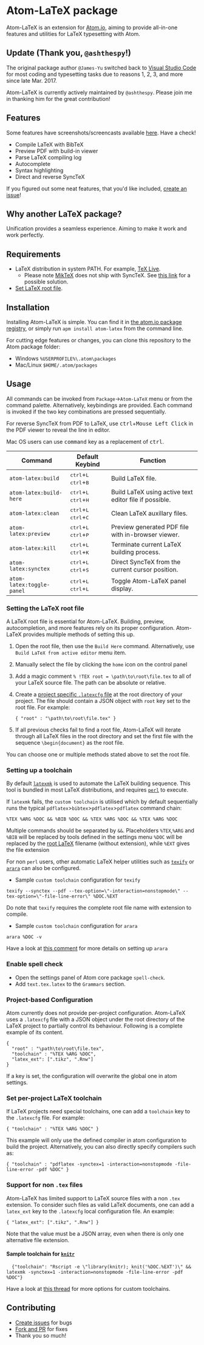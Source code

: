# Atom-LaTeX package

Atom-LaTeX is an extension for [Atom.io](https://atom.io/), aiming to provide all-in-one features and utilities for LaTeX typesetting with Atom.

## Update (Thank you, `@ashthespy`!)

The original package author `@James-Yu` switched back to [Visual Studio Code](https://code.visualstudio.com/) for most coding and typesetting tasks due to reasons 1, 2, 3, and more since late Mar. 2017.

Atom-LaTeX is currently actively maintained by `@ashthespy`. Please join me in thanking him for the great contribution!

## Features

Some features have screenshots/screencasts available [here](https://github.com/James-Yu/Atom-LaTeX/blob/master/GALLERY.md). Have a check!

- Compile LaTeX with BibTeX
- Preview PDF with build-in viewer
- Parse LaTeX compiling log
- Autocomplete
- Syntax highlighting
- Direct and reverse SyncTeX

If you figured out some neat features, that you'd like included, [create an issue](https://github.com/James-Yu/Atom-LaTeX/issues/new)!

## Why another LaTeX package?

Unification provides a seamless experience. Aiming to make it work and work perfectly.

## Requirements

- LaTeX distribution in system PATH. For example, [TeX Live](https://www.tug.org/texlive/).
  -  Please note [MikTeX](https://miktex.org/) does not ship with SyncTeX. See [this link](http://tex.stackexchange.com/questions/338078/how-to-get-synctex-for-windows-to-allow-atom-pdf-view-to-synch#comment877274_338117) for a possible solution.
- [Set LaTeX root file](#root_file).

## Installation

Installing Atom-LaTeX is simple. You can find it in [the atom.io package registry](https://atom.io/packages/atom-latex), or simply run `apm install atom-latex` from the command line.

For cutting edge features or changes, you can clone this repository to the Atom package folder:
- Windows `%USERPROFILE%\.atom\packages`
- Mac/Linux `$HOME/.atom/packages`

## Usage

All commands can be invoked from `Package`→`Atom-LaTeX` menu or from the command palette. Alternatively, keybindings are provided. Each command is invoked if the two key combinations are pressed sequentially.

For reverse SyncTeX from PDF to LaTeX, use <kbd>ctrl</kbd>+<kbd>Mouse Left Click</kbd> in the PDF viewer to reveal the line in editor.

Mac OS users can use <kbd>command</kbd> key as a replacement of <kbd>ctrl</kbd>.

| Command               | Default Keybind                             | Function |
|-----------------------|---------------------------------------------|----------|
| `atom-latex:build`      | <kbd>ctrl</kbd>+<kbd>L</kbd> <kbd>ctrl</kbd>+<kbd>B</kbd> | Build LaTeX file. |
| `atom-latex:build-here` | <kbd>ctrl</kbd>+<kbd>L</kbd> <kbd>ctrl</kbd>+<kbd>H</kbd> | Build LaTeX using active text editor file if possible. |
| `atom-latex:clean`      | <kbd>ctrl</kbd>+<kbd>L</kbd> <kbd>ctrl</kbd>+<kbd>C</kbd> | Clean LaTeX auxillary files. |
| `atom-latex:preview`    | <kbd>ctrl</kbd>+<kbd>L</kbd> <kbd>ctrl</kbd>+<kbd>P</kbd> | Preview generated PDF file with in-browser viewer. |
| `atom-latex:kill`       | <kbd>ctrl</kbd>+<kbd>L</kbd> <kbd>ctrl</kbd>+<kbd>K</kbd> | Terminate current LaTeX building process. |
| `atom-latex:synctex`    | <kbd>ctrl</kbd>+<kbd>L</kbd> <kbd>ctrl</kbd>+<kbd>S</kbd> | Direct SyncTeX from the current cursor position. |
| `atom-latex:toggle-panel`   | <kbd>ctrl</kbd>+<kbd>L</kbd> <kbd>ctrl</kbd>+<kbd>L</kbd> | Toggle Atom-LaTeX panel display. |

### <a name="root_file"></a>Setting the LaTeX root file
A LaTeX root file is essential for Atom-LaTeX. Building, preview, autocompletion, and more features rely on its proper configuration. Atom-LaTeX provides multiple methods of setting this up.

1. Open the root file, then use the `Build Here` command. Alternatively, use `Build LaTeX from active editor` menu item.

2. Manually select the file by clicking the `home` icon on the control panel

3. Add a magic comment `% !TEX root = \path\to\root\file.tex` to all of your LaTeX source file. The path can be absolute or relative.

4. Create a [project specific `.latexcfg` file](#latexcfg) at the root directory of your project. The file should contain a JSON object with `root` key set to the root file. For example:

   ```
   { "root" : "\path\to\root\file.tex" }
   ```

5. If all previous checks fail to find a root file, Atom-LaTeX will iterate through all LaTeX files in the root directory and set the first file with the sequence `\begin{document}` as the root file.

You can choose one or multiple methods stated above to set the root file.

### <a name="toolchain"></a> Setting up a toolchain
By default [`latexmk`](http://personal.psu.edu/jcc8/software/latexmk/) is used to automate the LaTeX building sequence. This tool is bundled in most LaTeX distributions, and requires [`perl`](https://www.perl.org/get.html) to execute.

If `latexmk` fails, the `custom toolchain` is utilised which by default sequentially runs the typical `pdflatex`>`bibtex`>`pdflatex`>`pdflatex` command chain:

```
%TEX %ARG %DOC && %BIB %DOC && %TEX %ARG %DOC && %TEX %ARG %DOC
```
Multiple commands should be separated by `&&`. Placeholders `%TEX`,`%ARG` and `%BIB` will be replaced by tools defined in the settings menu
`%DOC` will be replaced by the [root LaTeX](root_file) filename (without extension), while `%EXT` gives the file extension


For non `perl` users, other automatic LaTeX helper utilities such as [`texify`](https://docs.miktex.org/manual/texifying.html) or [`arara`](https://www.ctan.org/pkg/arara?lang=en) can also be configured.
  * Sample `custom toolchain` configuration for `texify`
  ```
  texify --synctex --pdf --tex-option=\"-interaction=nonstopmode\" --tex-option=\"-file-line-error\" %DOC.%EXT
  ```
  Do note that `texify` requires the complete root file name with extension to compile.

  * Sample `custom toolchain` configuration for `arara`
  ```
  arara %DOC -v
  ```
  Have a look at [this comment](https://github.com/James-Yu/Atom-LaTeX/issues/4#issuecomment-280690169) for more details on setting up `arara`

### Enable spell check
  - Open the settings panel of Atom core package `spell-check`.
  - Add `text.tex.latex` to the `Grammars` section.


### <a name="latexcfg"></a> Project-based Configuration
Atom currently does not provide per-project configuration. Atom-LaTeX uses a `.latexcfg` file with a JSON object under the root directory of the LaTeX project to partially control its behaviour. Following is a complete example of its content.
   ```
   {
     "root" : "\path\to\root\file.tex",
     "toolchain" : "%TEX %ARG %DOC",
     "latex_ext": [".tikz", ".Rnw"]
   }
   ```
If a key is set, the configuration will overwrite the global one in atom settings.

### <a name="project_toolchain"></a> Set per-project LaTeX toolchain
If LaTeX projects need special toolchains, one can add a `toolchain` key to the `.latexcfg` file. For example:

```
{ "toolchain" : "%TEX %ARG %DOC" }
```
This example will only use the defined compiler in atom configuration to build the project.
 Alternatively, you can also directly specify compilers such as:
```
{ "toolchain" : "pdflatex -synctex=1 -interaction=nonstopmode -file-line-error -pdf %DOC" }
```

### Support for non `.tex` files
Atom-LaTeX has limited support to LaTeX source files with a non `.tex` extension. To consider such files as valid LaTeX documents, one can add a `latex_ext` key to the `.latexcfg` local configuration file. An example:
```
{ "latex_ext": [".tikz", ".Rnw"] }
```
Note that the value must be a JSON array, even when there is only one alternative file extension.

#### Sample toolchain for [`knitr`](https://github.com/yihui/knitr)
```
  {"toolchain": "Rscript -e \"library(knitr); knit('%DOC.%EXT')\" && latexmk -synctex=1 -interaction=nonstopmode -file-line-error -pdf %DOC"}
```
Have a look at [this thread](https://github.com/James-Yu/Atom-LaTeX/issues/42) for more options for custom toolchains.

## Contributing

- [Create issues](https://github.com/James-Yu/Atom-LaTeX/issues) for bugs
- [Fork and PR](https://github.com/James-Yu/Atom-LaTeX/pulls) for fixes
- Thank you so much!
